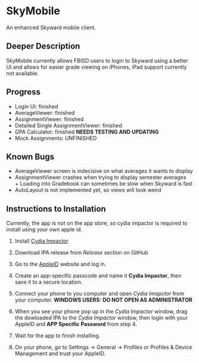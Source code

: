 # SkyMobile
An enhanced Skyward mobile client. 

## Deeper Description
SkyMobile currently allows FBISD users to login to Skyward using a better UI and allows for easier grade viewing on iPhones, iPad support currently not available.  

## Progress
* Login UI: finished
* AverageViewer: finished
* AssignmentViewer: finished
* Detailed Single AssignmentViewer: finished 
* GPA Calculator: finished __NEEDS TESTING AND UPDATING__
* Mock Assignments: UNFINISHED

## Known Bugs
+ AverageViewer screen is indecisive on what averages it wants to display
+ AssignmentViewer crashes when trying to display semester averages
+ Loading into Gradebook can sometimes be slow when Skyward is fast
+ AutoLayout is not implemented yet, so views will look weird

## Instructions to Installation
Currently, the app is not on the app store, so cydia impactor is required to install using your own apple id.

1. Install [Cydia Impactor](http://www.cydiaimpactor.com/ "Cydia Impactor")

2. Download IPA release from *Release* section on GitHub

3. Go to the [AppleID](https://appleid.apple.com/#!&page=signin "Manage my apple ID") website and log in.

4. Create an app-specific passcode and name it **Cydia Impactor**, then save it to a secure location.

5. Connect your phone to you computer and open *Cydia Imapctor* from your computer. **WINDOWS USERS: DO NOT OPEN AS ADMINISTRATOR**

6. When you see your phone pop up in the *Cydia Impactor* window, drag the dowloaded IPA to the *Cydia Impactor* window, then login with your AppleID and **APP Specific Password** from step 4.

7. Wait for the app to finish installing.

8. On your phone, go to Settings -> General -> Profiles or Profiles & Device Management and trust your AppleID.
